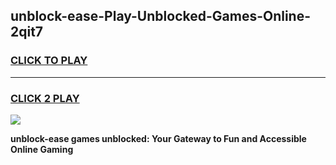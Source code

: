 
## unblock-ease-Play-Unblocked-Games-Online-2qit7
<h3>
<a href="https://premium76.site?title=unblock-ease&ref=25A">CLICK TO PLAY</a></h3>
<hr>

<h3>
<a href="https://premium76.site?title=unblock-ease&ref=25A">CLICK 2 PLAY</a>
  
</h3>

<a href="https://premium76.site?title=unblock-ease&ref=25A"><img src="https://clearcache.store/games.png"></a>


**unblock-ease games unblocked: Your Gateway to Fun and Accessible Online Gaming**
